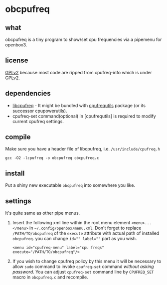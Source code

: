 obcpufreq
=========

what
----
obcpufreq is a tiny program to show/set cpu frequencies via a pipemenu
for openbox3.

license
-------
[GPLv2] because most code are ripped from cpufreq-info which is under GPLv2.

dependencies
------------
* [libcpufreq][1] - It might be bundled with [cpufrequtils][1] package (or its successor cpupowerutils).
* cpufreq-set command(optional) in [cpufrequtils] is required to modify current cpufreq settings.

compile
-------
Make sure you have a header file of libcpufreq, i.e. `/usr/include/cpufreq.h`

    gcc -O2 -lcpufreq -o obcpufreq obcpufreq.c

install
-------
Put a shiny new executable `obcpufreq` into somewhere you like.

settings
--------
It's quite same as other pipe menus.

1. Insert the following xml line within the root menu element `<menu>...</menu>` in
   `~/.config/openbox/menu.xml`.
   Don't forget to replace `/PATH/TO/obcpufreq` of the `execute` attribute with actual path of
   installed `obcpufreq`. you can change `id="" label=""` part as you wish.

       <menu id="cpufreq-menu" label="cpu freqs" execute="/PATH/TO/obcpufreq"/>

2. If you wish to change cpufreq policy by this menu it will be necessary to allow `sudo` command to
   invoke `cpufreq-set` command *without asking password*.
   You can adjust `cpufreq-set` command line by `CPUFREQ_SET` macro in `obcpufreq.c` and recompile.


[GPLv2]: http://www.gnu.org/licenses/old-licenses/gpl-2.0.html
[1]: http://www.kernel.org/pub/linux/utils/kernel/cpufreq/cpufrequtils.html
